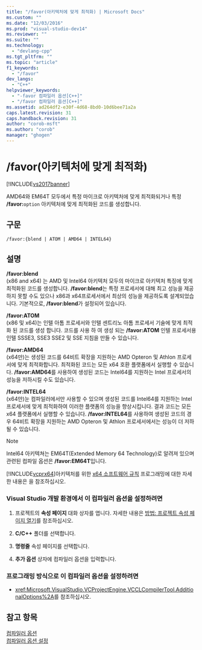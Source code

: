 ```yaml
---
title: "/favor(아키텍처에 맞게 최적화) | Microsoft Docs"
ms.custom: ""
ms.date: "12/03/2016"
ms.prod: "visual-studio-dev14"
ms.reviewer: ""
ms.suite: ""
ms.technology: 
  - "devlang-cpp"
ms.tgt_pltfrm: ""
ms.topic: "article"
f1_keywords: 
  - "/favor"
dev_langs: 
  - "C++"
helpviewer_keywords: 
  - "-favor 컴파일러 옵션[C++]"
  - "/favor 컴파일러 옵션[C++]"
ms.assetid: ad264df2-e30f-4d68-8bd0-10d6bee71a2a
caps.latest.revision: 31
caps.handback.revision: 31
author: "corob-msft"
ms.author: "corob"
manager: "ghogen"
---
```

# /favor(아키텍처에 맞게 최적화)
[!INCLUDE[vs2017banner](../../assembler/inline/includes/vs2017banner.md)]

AMD64와 EM64T 모두에서 특정 마이크로 아키텍처에 맞게 최적화되거나 특정 **\/favor:**`option` 아키텍처에 맞게 최적화된 코드를 생성합니다.  
  
## 구문  
  
```  
/favor:{blend | ATOM | AMD64 | INTEL64}  
```  
  
## 설명  
 **\/favor:blend**  
 \(x86 and x64\) 는 AMD 및 Intel64 아키텍처 모두의 마이크로 아키텍처 특징에 맞게 최적화된 코드를 생성합니다.  **\/favor:blend**는 특정 프로세서에 대해 최고 성능을 제공하지 못할 수도 있으나 x86과 x64프로세서에서 최상의 성능을 제공하도록 설계되었습니다.  기본적으로, **\/favor:blend**가 설정되어 있습니다.  
  
 **\/favor:ATOM**  
 \(x86 및 x64\)는 인텔 아톰 프로세서와 인텔 센트리노 아톰 프로세서 기술에 맞게 최적화 된 코드를 생성 합니다.  코드를 사용 하 여 생성 되는  **\/favor:ATOM**  인텔 프로세서용 인텔 SSSE3, SSE3 SSE2 및 SSE 지침을 만들 수 있습니다.  
  
 **\/favor:AMD64**  
 \(x64만\)는 생성된 코드를 64비트 확장을 지원하는 AMD Opteron 및 Athlon 프로세서에 맞게 최적화합니다.  최적화된 코드는 모든 x64 호환 플랫폼에서 실행할 수 있습니다.  **\/favor:AMD64**를 사용하여 생성된 코드는 Intel64를 지원하는 Intel 프로세서의 성능을 저하시킬 수도 있습니다.  
  
 **\/favor:INTEL64**  
 \(x64만\)눈 컴파일러에서만 사용할 수 있으며 생성된 코드를 Intel64를 지원하는 Intel 프로세서에 맞게 최적화하여 이러한 플랫폼의 성능을 향상시킵니다.  결과 코드는 모든 x64 플랫폼에서 실행할 수 있습니다.  **\/favor:INTEL64**를 사용하여 생성된 코드의 경우 64비트 확장을 지원하는 AMD Opteron 및 Athlon 프로세서에서는 성능이 더 저하될 수 있습니다.  
  
> [!NOTE]
>  Intel64 아키텍쳐는 EM64T\(Extended Memory 64 Technology\)로 알려져 있으며 관련된 컴파일 옵션은 **\/favor:EM64T**입니다.  
  
 [!INCLUDE[vcprx64](../../assembler/inline/includes/vcprx64_md.md)]아키텍처를 위한 [x64 소프트웨어 규칙](../../build/x64-software-conventions.md) 프로그래밍에 대한 자세한 내용은 을 참조하십시오.  
  
### Visual Studio 개발 환경에서 이 컴파일러 옵션을 설정하려면  
  
1.  프로젝트의 **속성 페이지** 대화 상자를 엽니다.  자세한 내용은 [방법: 프로젝트 속성 페이지 열기](../../misc/how-to-open-project-property-pages.md)를 참조하십시오.  
  
2.  **C\/C\+\+** 폴더를 선택합니다.  
  
3.  **명령줄** 속성 페이지를 선택합니다.  
  
4.  **추가 옵션** 상자에 컴파일러 옵션을 입력합니다.  
  
### 프로그래밍 방식으로 이 컴파일러 옵션을 설정하려면  
  
-   <xref:Microsoft.VisualStudio.VCProjectEngine.VCCLCompilerTool.AdditionalOptions%2A>를 참조하십시오.  
  
## 참고 항목  
 [컴파일러 옵션](../../build/reference/compiler-options.md)   
 [컴파일러 옵션 설정](../../build/reference/setting-compiler-options.md)